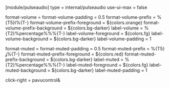 [module/pulseaudio]
type = internal/pulseaudio
use-ui-max = false

format-volume = <label-volume>
format-volume-padding = 0.5
format-volume-prefix = %{T5}%{T-}
format-volume-prefix-foreground = ${colors.orange}
format-volume-prefix-background = ${colors.bg-darker}
label-volume = %{T2}%percentage%%%{T-}
label-volume-foreground = ${colors.fg}
label-volume-background = ${colors.bg-darker}
label-volume-padding = 1

format-muted = <label-muted>
format-muted-padding = 0.5
format-muted-prefix = %{T5}%{T-}
format-muted-prefix-foreground = ${colors.red}
format-muted-prefix-background = ${colors.bg-darker}
label-muted = %{T2}%percentage%%%{T-}
label-muted-foreground = ${colors.fg}
label-muted-background = ${colors.bg-darker}
label-muted-padding = 1

click-right = pavucontrol&
